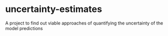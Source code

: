 # uncertainty-estimates
A project to find out viable approaches of quantifying the uncertainty of the model predictions
